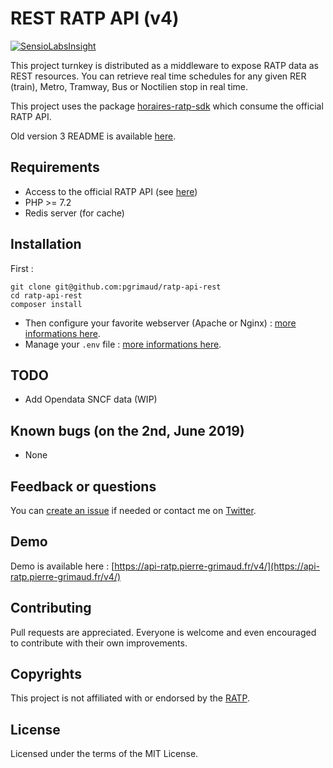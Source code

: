 # REST RATP API (v4)

[![SensioLabsInsight](https://insight.sensiolabs.com/projects/0e42a9e2-ecb8-4412-8c88-b8f417f5ae2c/mini.png)](https://insight.sensiolabs.com/projects/0e42a9e2-ecb8-4412-8c88-b8f417f5ae2c)

This project turnkey is distributed as a middleware to expose RATP data as REST resources.
You can retrieve real time schedules for any given RER (train), Metro, Tramway, Bus or Noctilien stop in real time.

This project uses the package [horaires-ratp-sdk](https://github.com/pgrimaud/horaires-ratp-sdk) which consume the official RATP API.
 
Old version 3 README is available [here](https://github.com/pgrimaud/ratp-api-rest/blob/v3/README.md).

## Requirements

 - Access to the official RATP API (see [here](https://data.ratp.fr/explore/dataset/horaires-temps-reel/))
 - PHP >= 7.2
 - Redis server (for cache)

## Installation

First :

```
git clone git@github.com:pgrimaud/ratp-api-rest
cd ratp-api-rest
composer install
```

- Then configure your favorite webserver (Apache or Nginx) : 
[more informations here](http://symfony.com/doc/current/setup/web_server_configuration.html).
- Manage your `.env` file : [more informations here](https://symfony.com/doc/current/configuration.html#the-env-file-environment-variables).

## TODO

- Add Opendata SNCF data (WIP)

## Known bugs (on the 2nd, June 2019)

- None

## Feedback or questions

You can [create an issue](https://github.com/pgrimaud/ratp-api-rest/issues) if needed or contact me on [Twitter](https://twitter.com/pgrimaud_).

## Demo

Demo is available here : [https://api-ratp.pierre-grimaud.fr/v4/](https://api-ratp.pierre-grimaud.fr/v4/)

## Contributing

Pull requests are appreciated. Everyone is welcome and even encouraged to contribute with their own improvements.

## Copyrights

This project is not affiliated with or endorsed by the [RATP](http://www.ratp.fr).

## License

Licensed under the terms of the MIT License.
